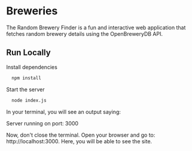 
# Breweries

The Random Brewery Finder is a fun and interactive web application that fetches random brewery details using the OpenBreweryDB API.


## Run Locally



Install dependencies

```bash
  npm install
```

Start the server

```bash
  node index.js
```
In your terminal, you will see an output saying:

Server running on port: 3000

Now, don't close the terminal. Open your browser and go to: http://localhost:3000. Here, you will be able to see the site.
